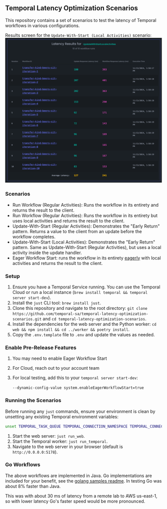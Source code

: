 ## Temporal Latency Optimization Scenarios

This repository contains a set of scenarios to test the latency of Temporal workflows in various configurations.

Results screen for the `Update-With-Start (Local Activities)` scenario:
![Latency Result UI](./latency-optimizer-updatewithstartlocal.png)

### Scenarios
* Run Workflow (Regular Activities): Runs the workflow in its entirety and returns the result to the client.
* Run Workflow (Regular Activities): Runs the workflow in its entirety but uses local activities and returns the result to the client.
* Update-With-Start (Regular Activities): Demonstrates the "Early Return" pattern. Returns a value to the client from an update before the workflow completes.
* Update-With-Start (Local Activities): Demonstrates the "Early Return" pattern. Same as Update-With-Start (Regular Activities), but uses a local activity inside the update handler.
* Eager Workflow Start: runs the workflow in its entirety [eagerly](https://temporal.io/blog/improving-latency-with-eager-workflow-start) with local activities and returns the result to the client.

### Setup
1. Ensure you have a Temporal Service running. You can use the Temporal Cloud or run a local instance (`brew install temporal && temporal server start-dev`).
2. Install the `just` CLI tool: `brew install just`.
3. Clone this repository and navigate to the root directory: `git clone https://github.com/temporal-sa/temporal-latency-optimization-scenarios.git` and `cd temporal-latency-optimization-scenarios`.
4. Install the dependencies for the web server and the Python worker: `cd web && npm install && cd ../worker && poetry install`.
5. Copy the `.env.template` file to `.env` and update the values as needed.

### Enable Pre-Release Features
1. You may need to enable Eager Workflow Start
2. For Cloud, reach out to your account team
3. For local testing, add this to your `temporal server start-dev`:

    `--dynamic-config-value system.enableEagerWorkflowStart=true`

### Running the Scenarios
Before running any `just` commands, ensure your environment is clean by unsetting any existing Temporal environment variables:

```bash
unset TEMPORAL_TASK_QUEUE TEMPORAL_CONNECTION_NAMESPACE TEMPORAL_CONNECTION_TARGET TEMPORAL_CONNECTION_MTLS_KEY_FILE TEMPORAL_CONNECTION_MTLS_CERT_CHAIN_FILE TEMPORAL_CONNECTION_WEB_PORT CALLER_API_PORT PUBLIC_WEB_URL
```

1. Start the web server: `just run_web`.
2. Start the Temporal worker: `just run_temporal`.
3. Navigate to the web server in your browser (default is `http://0.0.0.0:5178`).


### Go Workflows
The above workflows are implemented in Java. Go implementations are included for your benefit, see the [golang samples readme](./temporal-go/README.md).
In testing Go was about 8% faster than Java. 

This was with about 30 ms of latency from a remote lab to AWS us-east-1, so with lower latency Go's faster speed would be more pronounced.